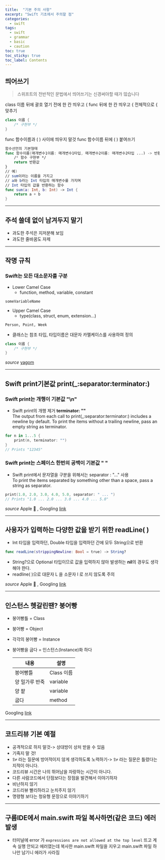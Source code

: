 ```yaml
---
title:  "기본 주의 사항"
excerpt: "Swift 기초에서 주의할 점"
categories: 
  - swift
tags:
  - swift
  - grammar
  - basic
  - caution 
toc: true
toc_sticky: true
toc_label: Contents
---
```

## 띄어쓰기  
>스위프트의 전반적인 문법에서 띄어쓰기는 신경써야할 때가 많습니다  

class 이름 뒤에 괄호 열기 전에 한 칸 띄우고 {  func 뒤에 한 칸 띄우고 { 전체적으로 { 맞추기
```swift
class 이름 {
    /* 구현부 */
}
```
func 함수이름과 ( ) 사이에 띄우지 말것 func 함수이름 뒤에 ( ) 붙여쓰기
```swift
함수선언의 기본형태
func 함수이름(매개변수1이름: 매개변수1타입, 매개변수2이름: 매개변수2타입 ...) -> 반환타입 {
    /* 함수 구현부 */
    return 반환값
}
// 예)
// sum이라는 이름을 가지고
// a와 b라는 Int 타입의 매개변수를 가지며
// Int 타입의 값을 반환하는 함수
func sum(a: Int, b: Int) -> Int {
    return a + b
}
```
---
## 주석 쓸데 없이 남겨두지 말기
* 과도한 주석은 지저분해 보임
* 과도한 줄바꿈도 자제
---
## 작명 규칙
### Swift는 모든 대소문자를 구분
* Lower Camel Case  
  * function, method, variable, constant  
```
someVariableName
```
* Upper Camel Case  
  * type(class, struct, enum, extension…)
```
Person, Point, Week
```

* 클래스는 참조 타입, 타입이름은 대문자 카멜케이스를 사용하여 정의
```swift
class 이름 {
    /* 구현부 */
}
```
*source* [yagom](https://yagom.net/courses/swift-basic/lessons/%EA%B8%B0%EC%B4%88%EA%B0%9C%EB%85%90/
)

---
## Swift print기본값 print(_:separator:terminator:) 
### Swift print는 개행이 기본값 **"\n"**
* Swift print의 개행 제거 **terminator: ""**  
The output from each call to print(_:separator:terminator:) includes a newline by default. To print the items without a trailing newline, pass an empty string as terminator.
```swift
for n in 1...5 {
    print(n, terminator: "")
}
// Prints "12345"
```

### Swift print는 스페이스 한번의 공백이 기본값 **" "**
* Swift print에서 문자열을 구분을 위해서는 separator : "..." 사용   
To print the items separated by something other than a space, pass a string as separator.
```swift
print(1.0, 2.0, 3.0, 4.0, 5.0, separator: " ... ")
// Prints "1.0 ... 2.0 ... 3.0 ... 4.0 ... 5.0"
```
*source* Apple [](
    https://developer.apple.com/documentation/swift/1541053-print
) , Googling [link](https://zeddios.tistory.com/86)

---
## 사용자가 입력하는 다양한 값을 받기 위한 readLine( )
* Int 타입을 입력하던, Double 타입을 입력하던 간에 모두 String으로 반환
```swift
func readLine(strippingNewline: Bool = true) -> String?
```
* String?으로 Optional 타입이므로 값을 입력하지 않아 발생하는 **nil**의 경우도 생각해야 한다.  
* readline( )으로 대문자 L 을 소문자 l 로 쓰지 않도록 주의

*source* Apple [](
    https://developer.apple.com/documentation/swift/1641199-readline
) , Googling [link](https://leechamin.tistory.com/402)

---
## 인스턴스 헷갈린땐? 붕어빵
* 붕어빵틀 = Class
* 붕어빵 = Object
* 각각의 붕어빵 = Instance
* 붕어빵을 굽다 = 인스턴스(Instance)화 하다

    |내용|설명|
    |---|---|
    |붕어빵틀|Class 이름|
    |양 밀가루 반죽|variable|
    |양 팥 |variable|
    |굽다 |method|


Googling [link](https://victor8481.tistory.com/280)

---
## 코드리뷰 기본 예절
* 공격적으로 하지 말것-> 상대방이 상처 받을 수 있음
* 기죽지 말 것!
* ꖶዞ 라는 질문에 방어적이지 않게 생각하도록 노력하기-> ꖶዞ 라는 질문은 틀렸다는 지적이 아니다.
* 코드리뷰 시간은 나의 뛰어남을 자랑하는 시간이 아니다.
* 다른 사람코드에서 단점보다는 장점을 발견해서 이야기하자
* 비난하지 않기
* 코드리뷰 빨리하라고 눈치주지 않기
* 명령형 보다는 청유형 문장으로 이야기하기  

---

## 구름IDE에서 main.swift 파일 복사하면(같은 코드) 에러 발생
* 터미널에 error 가 `expressions are not allowed at the top level` 뜨고 계속 실행 안되고 에러였는데 복사한 main.swift 파일을 지우고 main.swift 파일 하나만 남기니 에러가 사라짐

